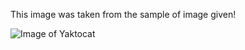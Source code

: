 This image was taken from the sample of image given!

![Image of Yaktocat](https://octodex.github.com/images/yaktocat.png)
